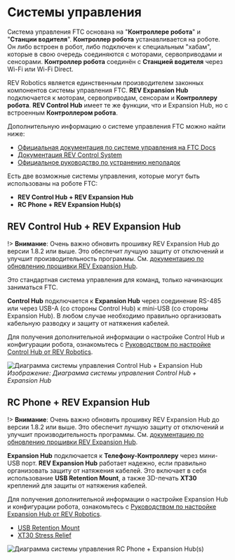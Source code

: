 # Системы управления

Система управления FTC основана на "**Контроллере робота**" и "**Станции водителя**". **Контроллер робота** устанавливается на роботе. Он либо встроен в робот, либо подключен к специальным "хабам", которые в свою очередь соединяются с моторами, сервоприводами и сенсорами. **Контроллер робота** соединён с **Станцией водителя** через Wi-Fi или Wi-Fi Direct.

REV Robotics является единственным производителем законных компонентов системы управления FTC. **REV Expansion Hub** подключается к моторам, сервоприводам, сенсорам и **Контроллеру робота**. **REV Control Hub** имеет те же функции, что и Expansion Hub, но с встроенным **Контроллером робота**.

Дополнительную информацию о системе управления FTC можно найти ниже:

- [Официальная документация по системе управления на FTC Docs](https://ftc-docs.firstinspires.org/en/latest/programming_resources/shared/control_system_intro/The-FTC-Control-System.html)
- [Документация REV Control System](https://docs.revrobotics.com/duo-control/)
- [Официальное руководство по устранению неполадок](https://www.firstinspires.org/sites/default/files/uploads/resource_library/ftc/control-system-troubleshooting-guide.pdf)

Есть две возможные системы управления, которые могут быть использованы на роботе FTC:

- **REV Control Hub + REV Expansion Hub**
- **RC Phone + REV Expansion Hub(s)**

## REV Control Hub + REV Expansion Hub

!> **Внимание**: Очень важно обновить прошивку REV Expansion Hub до версии 1.8.2 или выше. Это обеспечит лучшую защиту от отключений и улучшит производительность программы. См. [документацию по обновлению прошивки REV Expansion Hub](https://docs.revrobotics.com/duo-control/managing-the-control-system/updating-firmware).

Это стандартная система управления для команд, только начинающих заниматься FTC.

**Control Hub** подключается к **Expansion Hub** через соединение RS-485 или через USB-A (со стороны Control Hub) к mini-USB (со стороны Expansion Hub). В любом случае необходимо правильно организовать кабельную разводку и защиту от натяжения кабелей.

Для получения дополнительной информации о настройке Control Hub и конфигурации робота, ознакомьтесь с [Руководством по настройке Control Hub от REV Robotics](https://docs.revrobotics.com/duo-control/control-hub-gs).

![Диаграмма системы управления Control Hub + Expansion Hub](https://dd8f408.webp.ee/ch-wiring-diagram.jpg)
*Изображение: Диаграмма системы управления Control Hub + Expansion Hub*

## RC Phone + REV Expansion Hub

!> **Внимание**: Очень важно обновить прошивку REV Expansion Hub до версии 1.8.2 или выше. Это обеспечит лучшую защиту от отключений и улучшит производительность программы. См. [документацию по обновлению прошивки REV Expansion Hub](https://docs.revrobotics.com/duo-control/managing-the-control-system/updating-firmware).

**Expansion Hub** подключается к **Телефону-Контроллеру** через мини-USB порт. **REV Expansion Hub** работает надежно, если правильно организовать защиту от натяжения кабелей. Это включает в себя использование **USB Retention Mount**, а также 3D-печать **XT30** креплений для защиты от натяжения кабелей.

Для получения дополнительной информации о настройке Expansion Hub и конфигурации робота, ознакомьтесь с [Руководством по настройке Expansion Hub от REV Robotics](https://docs.revrobotics.com/duo-control/legacy/expansion-hub-gs).

- [USB Retention Mount](https://www.revrobotics.com/rev-41-1214/)
- [XT30 Stress Relief](https://www.thingiverse.com/thing:2887045)

![Диаграмма системы управления RC Phone + Expansion Hub(s)](https://dd8f408.webp.ee/exh-wiring-diagram.jpg)